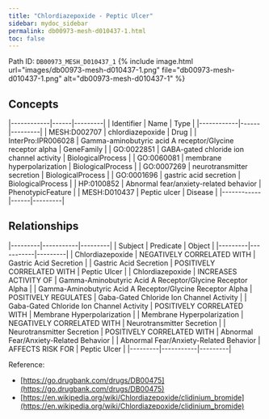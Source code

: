 ```yaml
---
title: "Chlordiazepoxide - Peptic Ulcer"
sidebar: mydoc_sidebar
permalink: db00973-mesh-d010437-1.html
toc: false 
---
```



Path ID: `DB00973_MESH_D010437_1`
{% include image.html url="images/db00973-mesh-d010437-1.png" file="db00973-mesh-d010437-1.png" alt="db00973-mesh-d010437-1" %}

## Concepts

|------------|------|---------|
| Identifier | Name | Type    |
|------------|------|---------|
| MESH:D002707 | chlordiazepoxide | Drug |
| InterPro:IPR006028 | Gamma-aminobutyric acid A receptor/Glycine receptor alpha | GeneFamily |
| GO:0022851 | GABA-gated chloride ion channel activity | BiologicalProcess |
| GO:0060081 | membrane hyperpolarization | BiologicalProcess |
| GO:0007269 | neurotransmitter secretion | BiologicalProcess |
| GO:0001696 | gastric acid secretion | BiologicalProcess |
| HP:0100852 | Abnormal fear/anxiety-related behavior | PhenotypicFeature |
| MESH:D010437 | Peptic ulcer | Disease |
|------------|------|---------|

## Relationships

|---------|-----------|---------|
| Subject | Predicate | Object  |
|---------|-----------|---------|
| Chlordiazepoxide | NEGATIVELY CORRELATED WITH | Gastric Acid Secretion |
| Gastric Acid Secretion | POSITIVELY CORRELATED WITH | Peptic Ulcer |
| Chlordiazepoxide | INCREASES ACTIVITY OF | Gamma-Aminobutyric Acid A Receptor/Glycine Receptor Alpha |
| Gamma-Aminobutyric Acid A Receptor/Glycine Receptor Alpha | POSITIVELY REGULATES | Gaba-Gated Chloride Ion Channel Activity |
| Gaba-Gated Chloride Ion Channel Activity | POSITIVELY CORRELATED WITH | Membrane Hyperpolarization |
| Membrane Hyperpolarization | NEGATIVELY CORRELATED WITH | Neurotransmitter Secretion |
| Neurotransmitter Secretion | POSITIVELY CORRELATED WITH | Abnormal Fear/Anxiety-Related Behavior |
| Abnormal Fear/Anxiety-Related Behavior | AFFECTS RISK FOR | Peptic Ulcer |
|---------|-----------|---------|

Reference: 
  - [https://go.drugbank.com/drugs/DB00475](https://go.drugbank.com/drugs/DB00475)
  - [https://en.wikipedia.org/wiki/Chlordiazepoxide/clidinium_bromide](https://en.wikipedia.org/wiki/Chlordiazepoxide/clidinium_bromide)
